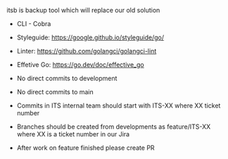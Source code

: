 itsb is backup tool which will replace our old solution
- CLI - Cobra
- Styleguide: https://google.github.io/styleguide/go/
- Linter: https://github.com/golangci/golangci-lint
- Effetive Go: https://go.dev/doc/effective_go

- No direct commits to development
- No direct commits to main
- Commits in ITS internal team should start with ITS-XX where XX ticket number
- Branches should be created from developments as feature/ITS-XX where XX is a ticket number in our Jira
- After work on feature finished please create PR